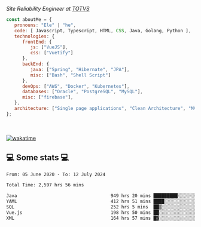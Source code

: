 <p><em>Site Reliability Engineer at <a href="https://www.totvs.com/">TOTVS</a></br>
</em></p>


```javascript
const aboutMe = {
   pronouns: "Ele" | "he",
   code: [ Javascript, Typescript, HTML, CSS, Java, Golang, Python ],
   technologies: {
      frontEnd: {
         js: ["VueJS"],
         css: ["Vuetify"]
      },
      backEnd: {
         java: ["Spring", "Hibernate", "JPA"],
         misc: ["Bash", "Shell Script"]
      },
      devOps: ["AWS", "Docker", "Kubernetes"],
      databases: ["Oracle", "PostgreSQL", "MySQL"],
      misc: ["firebase"],
   },
   architecture: ["Single page applications", "Clean Architecture", "MVC", "Microservices"],
};
```
</br></br>
[![wakatime](https://wakatime.com/badge/user/a3a8ed06-d304-4d6b-bc86-4adc418cdea7.svg)](https://wakatime.com/@a3a8ed06-d304-4d6b-bc86-4adc418cdea7)
<h2>💻 Some stats 💻</h2>

<!--START_SECTION:waka-->

```txt
From: 05 June 2020 - To: 12 July 2024

Total Time: 2,597 hrs 56 mins

Java                                   949 hrs 20 mins █████████░░░░░░░░░░░░░░░░   36.54 %
YAML                                   412 hrs 51 mins ████░░░░░░░░░░░░░░░░░░░░░   15.89 %
SQL                                    252 hrs 5 mins  ██▒░░░░░░░░░░░░░░░░░░░░░░   09.70 %
Vue.js                                 198 hrs 50 mins ██░░░░░░░░░░░░░░░░░░░░░░░   07.65 %
XML                                    164 hrs 57 mins █▓░░░░░░░░░░░░░░░░░░░░░░░   06.35 %
```

<!--END_SECTION:waka-->
